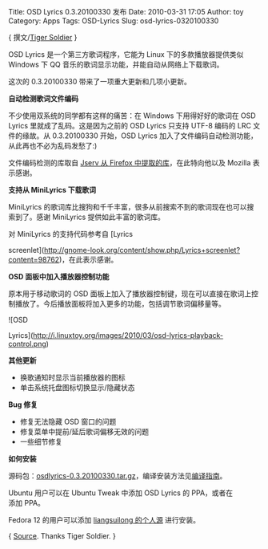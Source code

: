Title: OSD Lyrics 0.3.20100330 发布
Date: 2010-03-31 17:05
Author: toy
Category: Apps
Tags: OSD-Lyrics
Slug: osd-lyrics-0320100330

{ 撰文/[Tiger Soldier](http://tigersoldier.is-programmer.com/) }

OSD Lyrics 是一个第三方歌词程序，它能为 Linux 下的多款播放器提供类似
Windows 下 QQ 音乐的歌词显示功能，并能自动从网络上下载歌词。

这次的 0.3.20100330 带来了一项重大更新和几项小更新。

**自动检测歌词文件编码**

不少使用双系统的同学都有这样的痛苦：在 Windows 下用得好好的歌词在 OSD
Lyrics 里就成了乱码。这是因为之前的 OSD Lyrics 只支持 UTF-8 编码的 LRC
文件的缘故。从 0.3.20100330 开始，OSD Lyrics
加入了文件编码自动检测功能，从此再也不必为乱码发愁了:)

文件编码检测的库取自 [Jserv 从 Firefox
中提取的库](http://blog.linux.org.tw/~jserv/archives/001672.html)，在此特向他以及
Mozilla 表示感谢。

**支持从 MiniLyrics 下载歌词**

MiniLyrics
的歌词库比搜狗和千千丰富，很多从前搜索不到的歌词现在也可以搜索到了。感谢
MiniLyrics 提供如此丰富的歌词库。

对 MiniLyrics 的支持代码参考自 [Lyrics  

screenlet](http://gnome-look.org/content/show.php/Lyrics+screenlet?content=98762)，在此表示感谢。

**OSD 面板中加入播放器控制功能**

原本用于移动歌词的 OSD
面板上加入了播放器控制键，现在可以直接在歌词上控制播放了。今后播放面板将加入更多的功能，包括调节歌词偏移量等。

![OSD  

Lyrics](http://i.linuxtoy.org/images/2010/03/osd-lyrics-playback-control.png)

**其他更新**

+ 换歌通知时显示当前播放器的图标  
+ 单击系统托盘图标切换显示/隐藏状态

**Bug 修复**

+ 修复无法隐藏 OSD 窗口的问题  
+ 修复菜单中提前/延后歌词偏移无效的问题  
+ 一些细节修复

**如何安装**

源码包：[osdlyrics-0.3.20100330.tar.gz](http://osd-lyrics.googlecode.com/files/osdlyrics-0.3.20100330.tar.gz)，编译安装方法见[编译指南](http://code.google.com/p/osd-lyrics/wiki/Build)。

Ubuntu 用户可以在 Ubuntu Tweak 中添加 OSD Lyrics 的 PPA，或者在  
添加 PPA。

Fedora 12 的用户可以添加 [liangsuilong
的个人源](http://www.liangsuilong.info/?p=496#content) 进行安装。

{
[Source](http://tigersoldier.is-programmer.com/2010/3/30/osd-lyrics-0-3-20100330.16430.html).
Thanks Tiger Soldier. }
